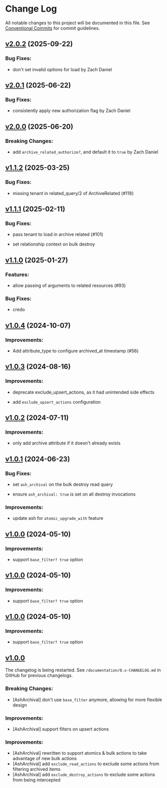<!--
SPDX-FileCopyrightText: 2020 Zach Daniel

SPDX-License-Identifier: MIT
-->

# Change Log

All notable changes to this project will be documented in this file.
See [Conventional Commits](Https://conventionalcommits.org) for commit guidelines.

<!-- changelog -->

## [v2.0.2](https://github.com/ash-project/ash_archival/compare/v2.0.1...v2.0.2) (2025-09-22)




### Bug Fixes:

* don't set invalid options for load by Zach Daniel

## [v2.0.1](https://github.com/ash-project/ash_archival/compare/v2.0.0...v2.0.1) (2025-06-22)




### Bug Fixes:

* consistently apply new authorization flag by Zach Daniel

## [v2.0.0](https://github.com/ash-project/ash_archival/compare/v1.1.2...v2.0.0) (2025-06-20)
### Breaking Changes:

* add `archive_related_authorize?`, and default it to `true` by Zach Daniel



## [v1.1.2](https://github.com/ash-project/ash_archival/compare/v1.1.1...v1.1.2) (2025-03-25)




### Bug Fixes:

* missing tenant in related_query/2 of ArchiveRelated (#118)

## [v1.1.1](https://github.com/ash-project/ash_archival/compare/v1.1.0...v1.1.1) (2025-02-11)




### Bug Fixes:

* pass tenant to load in archive related (#101)

* set relationship context on bulk destroy

## [v1.1.0](https://github.com/ash-project/ash_archival/compare/v1.0.4...v1.1.0) (2025-01-27)




### Features:

* allow passing of arguments to related resources (#93)

### Bug Fixes:

* credo

## [v1.0.4](https://github.com/ash-project/ash_archival/compare/v1.0.3...v1.0.4) (2024-10-07)




### Improvements:

* Add attribute_type to configure archived_at timestamp (#56)

## [v1.0.3](https://github.com/ash-project/ash_archival/compare/v1.0.2...v1.0.3) (2024-08-16)




### Improvements:

* deprecate exclude_upsert_actions, as it had unintended side effects

* add `exclude_upsert_actions` configuration

## [v1.0.2](https://github.com/ash-project/ash_archival/compare/v1.0.1...v1.0.2) (2024-07-11)




### Improvements:

* only add archive attribute if it doesn't already exists

## [v1.0.1](https://github.com/ash-project/ash_archival/compare/v1.0.0...v1.0.1) (2024-06-23)




### Bug Fixes:

* set `ash_archival` on the bulk destroy read query

* ensure `ash_archival: true` is set on all destroy invocations

### Improvements:

* update ash for `atomic_upgrade_with` feature

## [v1.0.0](https://github.com/ash-project/ash_archival/compare/v1.0.0...v1.0.0) (2024-05-10)




### Improvements:

* support `base_filter? true` option

## [v1.0.0](https://github.com/ash-project/ash_archival/compare/v1.0.0...v1.0.0) (2024-05-10)




### Improvements:

* support `base_filter? true` option

## [v1.0.0](https://github.com/ash-project/ash_archival/compare/v1.0.0-rc.1...v1.0.0) (2024-05-10)




### Improvements:

* support `base_filter? true` option

## [v1.0.0](https://github.com/ash-project/ash_archival/compare/v1.0.0-rc.0...v0.1.5)

The changelog is being restarted. See `/documentation/0.x-CHANGELOG.md` in GitHub for previous changelogs.

### Breaking Changes:

- [AshArchival] don't use `base_filter` anymore, allowing for more flexible design

### Improvements:

- [AshArchival] support filters on upsert actions

### Improvements:

- [AshArchival] rewritten to support atomics & bulk actions to take advantage of new bulk actions
- [AshArchival] add `exclude_read_actions` to exclude some actions from filtering archived items
- [AshArchival] add `exclude_destroy_actions` to exclude some actions from being intercepted

